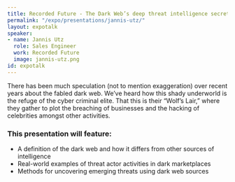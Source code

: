 ```yaml
---
title: Recorded Future - The Dark Web’s deep threat intelligence secrets
permalink: "/expo/presentations/jannis-utz/"
layout: expotalk
speaker:
- name: Jannis Utz
  role: Sales Engineer
  work: Recorded Future
  image: jannis-utz.png
id: expotalk
---
```


There has been much speculation (not to mention exaggeration) over recent years about the fabled dark web. We’ve heard how this shady underworld is the refuge of the cyber criminal elite. That this is their “Wolf’s Lair,” where they gather to plot the breaching of businesses and the hacking of celebrities amongst other activities.

### This presentation will feature:

* A definition of the dark web and how it differs from other sources of intelligence
* Real-world examples of threat actor activities in dark marketplaces
* Methods for uncovering emerging threats using dark web sources